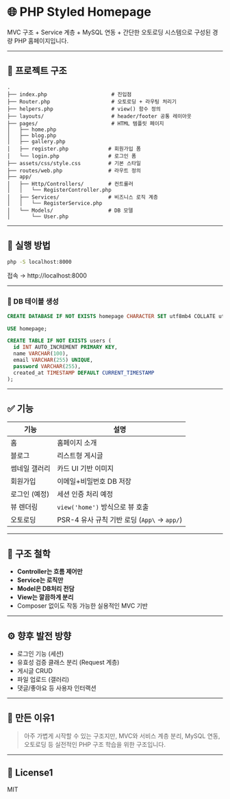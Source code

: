 # 🌐 PHP Styled Homepage

MVC 구조 + Service 계층 + MySQL 연동 + 간단한 오토로딩 시스템으로 구성된 경량 PHP 홈페이지입니다.

---

## 🧱 프로젝트 구조

```
.
├── index.php                     # 진입점
├── Router.php                    # 오토로딩 + 라우팅 처리기
├── helpers.php                   # view() 함수 정의
├── layouts/                      # header/footer 공통 레이아웃
├── pages/                        # HTML 템플릿 페이지
│   ├── home.php
│   ├── blog.php
│   ├── gallery.php
│   ├── register.php             # 회원가입 폼
│   └── login.php                # 로그인 폼
├── assets/css/style.css         # 기본 스타일
├── routes/web.php               # 라우트 정의
├── app/
│   ├── Http/Controllers/        # 컨트롤러
│   │   └── RegisterController.php
│   ├── Services/                # 비즈니스 로직 계층
│   │   └── RegisterService.php
│   └── Models/                  # DB 모델
│       └── User.php
```

---

## 🚀 실행 방법

```bash
php -S localhost:8000
```

접속 → http://localhost:8000

---


### 📄 DB 테이블 생성

```sql
CREATE DATABASE IF NOT EXISTS homepage CHARACTER SET utf8mb4 COLLATE utf8mb4_unicode_ci;

USE homepage;

CREATE TABLE IF NOT EXISTS users (
  id INT AUTO_INCREMENT PRIMARY KEY,
  name VARCHAR(100),
  email VARCHAR(255) UNIQUE,
  password VARCHAR(255),
  created_at TIMESTAMP DEFAULT CURRENT_TIMESTAMP
);
```

---

## ✅ 기능

| 기능 | 설명 |
|------|------|
| 홈 | 홈페이지 소개 |
| 블로그 | 리스트형 게시글 |
| 썸네일 갤러리 | 카드 UI 기반 이미지 |
| 회원가입 | 이메일+비밀번호 DB 저장 |
| 로그인 (예정) | 세션 인증 처리 예정 |
| 뷰 렌더링 | `view('home')` 방식으로 뷰 호출 |
| 오토로딩 | PSR-4 유사 규칙 기반 로딩 (`App\` → `app/`) |

---

## 🧠 구조 철학

- **Controller는 흐름 제어만**
- **Service는 로직만**
- **Model은 DB처리 전담**
- **View는 깔끔하게 분리**
- Composer 없이도 작동 가능한 실용적인 MVC 기반

---

## ⚙️ 향후 발전 방향

- 로그인 기능 (세션)
- 유효성 검증 클래스 분리 (Request 계층)
- 게시글 CRUD
- 파일 업로드 (갤러리)
- 댓글/좋아요 등 사용자 인터랙션

---

## 📌 만든 이유1

> 아주 가볍게 시작할 수 있는 구조지만,
> MVC와 서비스 계층 분리, MySQL 연동, 오토로딩 등 실전적인 PHP 구조 학습을 위한 구조입니다.

---

## 🤝 License1

MIT
